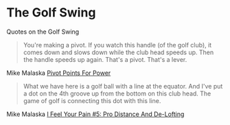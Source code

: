 # The Golf Swing
Quotes on the Golf Swing

> You're making a pivot. If you watch this handle (of the golf club), it comes down and slows down while the club head speeds up. Then the handle speeds up again. That's a pivot. That's a lever. 

Mike Malaska [Pivot Points For Power](https://youtu.be/JuOMHbLKHUc?t=57s)

> What we have here is a golf ball with a line at the equator. And I've put a dot on the 4th groove up from the bottom on this club head. The game of golf is connecting this dot with this line.

Mike Malaska [I Feel Your Pain #5: Pro Distance And De-Lofting](https://youtu.be/PrnYZPsV4KY?t=1m18s)
